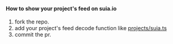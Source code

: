 #### How to show your project's feed on suia.io

1. fork the repo.
2. add your project's feed decode function like [projects/suia.ts](https://github.com/Mynft/suia-feed-decode/blob/main/projects/suia.ts)
3. commit the pr.